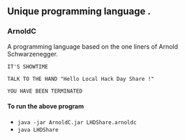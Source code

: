 ## Unique programming language .
### ArnoldC
A programming language based on the one liners of Arnold Schwarzenegger.

```
IT'S SHOWTIME

TALK TO THE HAND "Hello Local Hack Day Share !"

YOU HAVE BEEN TERMINATED

```
#### To run the above program 
- `java -jar ArnoldC.jar LHDShare.arnoldc`
- `java LHDShare`
